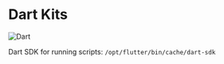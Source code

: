 # Dart Kits

![Dart](https://img.shields.io/badge/dart-%230175C2.svg?style=for-the-badge&logo=dart&logoColor=white)

Dart SDK for running scripts: `/opt/flutter/bin/cache/dart-sdk`
